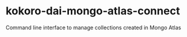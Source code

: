 # kokoro-dai-mongo-atlas-connect
Command line interface to manage collections created in Mongo Atlas
